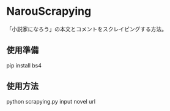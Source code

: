 # NarouScrapying
「小説家になろう」の本文とコメントをスクレイピングする方法。

## 使用準備
pip install bs4

## 使用方法
python scrapying.py
input novel url
